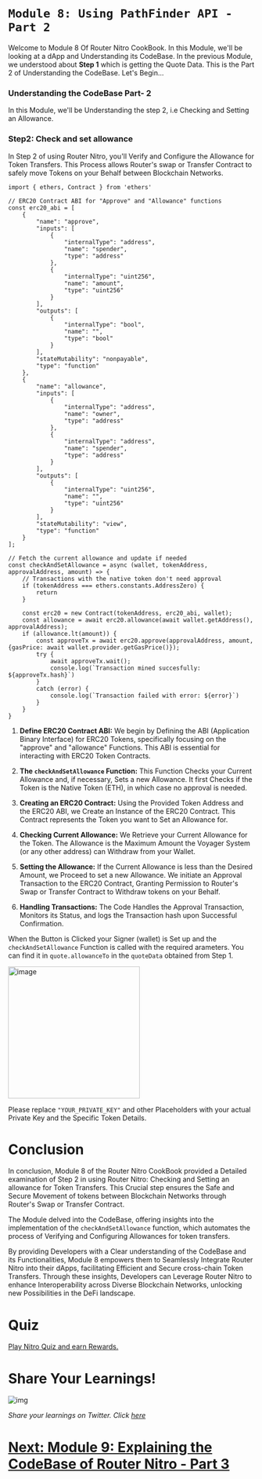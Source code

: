 # `Module 8: Using PathFinder API - Part 2`

Welcome to Module 8 Of Router Nitro CookBook. In this Module, we'll be looking at a dApp and Understanding its CodeBase. In the previous Module, we understood about **Step 1** which is getting the Quote Data. This is the Part 2 of Understanding the CodeBase. Let's Begin...

### Understanding the CodeBase Part- 2

In this Module, we'll be Understanding the step 2, i.e Checking and Setting an Allowance.

### Step2: Check and set allowance

In Step 2 of using Router Nitro, you'll Verify and Configure the Allowance for Token Transfers. This Process allows Router's swap or Transfer Contract to safely move Tokens on your Behalf between Blockchain Networks.

```
import { ethers, Contract } from 'ethers'

// ERC20 Contract ABI for "Approve" and "Allowance" functions
const erc20_abi = [
    {
        "name": "approve",
        "inputs": [
            {
                "internalType": "address",
                "name": "spender",
                "type": "address"
            },
            {
                "internalType": "uint256",
                "name": "amount",
                "type": "uint256"
            }
        ],
        "outputs": [
            {
                "internalType": "bool",
                "name": "",
                "type": "bool"
            }
        ],
        "stateMutability": "nonpayable",
        "type": "function"
    },
    {
        "name": "allowance",
        "inputs": [
            {
                "internalType": "address",
                "name": "owner",
                "type": "address"
            },
            {
                "internalType": "address",
                "name": "spender",
                "type": "address"
            }
        ],
        "outputs": [
            {
                "internalType": "uint256",
                "name": "",
                "type": "uint256"
            }
        ],
        "stateMutability": "view",
        "type": "function"
    }
];

// Fetch the current allowance and update if needed
const checkAndSetAllowance = async (wallet, tokenAddress, approvalAddress, amount) => {
    // Transactions with the native token don't need approval
    if (tokenAddress === ethers.constants.AddressZero) {
        return
    }

    const erc20 = new Contract(tokenAddress, erc20_abi, wallet);
    const allowance = await erc20.allowance(await wallet.getAddress(), approvalAddress);
    if (allowance.lt(amount)) {
        const approveTx = await erc20.approve(approvalAddress, amount, {gasPrice: await wallet.provider.getGasPrice()});
        try {
            await approveTx.wait();
            console.log(`Transaction mined succesfully: ${approveTx.hash}`)
        }
        catch (error) {
            console.log(`Transaction failed with error: ${error}`)
        }
    }
}
```

1. **Define ERC20 Contract ABI:** We begin by Defining the ABI (Application Binary Interface) for ERC20 Tokens, specifically focusing on the "approve" and "allowance" Functions. This ABI is essential for interacting with ERC20 Token Contracts.

2. **The `checkAndSetAllowance` Function:** This Function Checks your Current Allowance and, if necessary, Sets a new Allowance. It first Checks if the Token is the Native Token (ETH), in which case no approval is needed.

3. **Creating an ERC20 Contract:** Using the Provided Token Address and the ERC20 ABI, we Create an Instance of the ERC20 Contract. This Contract represents the Token you want to Set an Allowance for.

4. **Checking Current Allowance:** We Retrieve your Current Allowance for the Token. The Allowance is the Maximum Amount the Voyager System (or any other address) can Withdraw from your Wallet.

5. **Setting the Allowance:** If the Current Allowance is less than the Desired Amount, we Proceed to set a new Allowance. We initiate an Approval Transaction to the ERC20 Contract, Granting Permission to Router's Swap or Transfer Contract to Withdraw tokens on your Behalf.

6. **Handling Transactions:** The Code Handles the Approval Transaction, Monitors its Status, and logs the Transaction hash upon Successful Confirmation.

When the Button is Clicked your Signer (wallet) is Set up and the `checkAndSetAllowance` Function is called with the required arameters. You can find it in `quote.allowanceTo` in the `quoteData` obtained from Step 1.

<img width="269" alt="image" src="https://github.com/router-resources/Voyager-2-Cookbook/assets/124175970/6ae5efe7-e589-4a61-95ad-37b8b5077c99"/>

Please replace `"YOUR_PRIVATE_KEY"` and other Placeholders with your actual Private Key and the Specific Token Details.

# Conclusion

In conclusion, Module 8 of the Router Nitro CookBook provided a Detailed examination of Step 2 in using Router Nitro: Checking and Setting an allowance for Token Transfers. This Crucial step ensures the Safe and Secure Movement of tokens between Blockchain Networks through Router's Swap or Transfer Contract.

The Module delved into the CodeBase, offering insights into the implementation of the `checkAndSetAllowance` function, which automates the process of Verifying and Configuring Allowances for token transfers.

By providing Developers with a Clear understanding of the CodeBase and its Functionalities, Module 8 empowers them to Seamlessly Integrate Router Nitro into their dApps, facilitating Efficient and Secure cross-chain Token Transfers. Through these insights, Developers can Leverage Router Nitro to enhance Interoperability across Diverse Blockchain Networks, unlocking new Possibilities in the DeFi landscape.

# Quiz 

[Play Nitro Quiz and earn Rewards.](https://router-nitro-quiz.vercel.app/page8)


# Share Your Learnings!

![img](https://github.com/router-resources/Router-Nitro-CookBook/assets/124175970/23258532-0dfa-407e-b695-2ed2eb39d1bc)


*Share your learnings on Twitter. Click [here](https://clicktotweet.com/8BhYr)* 


# [ Next: Module 9: Explaining the CodeBase of Router Nitro - Part 3 ](Module9.md)
